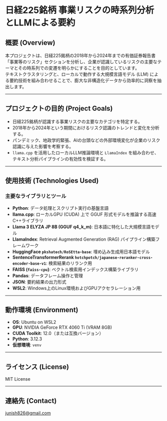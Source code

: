 # 日経225銘柄 事業リスクの時系列分析とLLMによる要約

## 概要 (Overview)

本プロジェクトは、日経225銘柄の2018年から2024年までの有価証券報告書「事業等のリスク」セクションを分析し、企業が認識しているリスクの主要なテーマとその時系列での変遷を明らかにすることを目的としています。  
テキストクラスタリングと、ローカルで動作する大規模言語モデル (LLM) による要約技術を組み合わせることで、膨大な非構造化データから効率的に洞察を抽出します。

---

## プロジェクトの目的 (Project Goals)

- 日経225銘柄が認識する事業リスクの主要なカテゴリを特定する。
- 2018年から2024年という期間におけるリスク認識のトレンドと変化を分析する。
- パンデミック、地政学的緊張、AIの台頭などの外部環境変化が企業のリスク認識に与えた影響を考察する。
- `llama.cpp` を活用したローカルLLM推論環境と `LlamaIndex` を組み合わせ、テキスト分析パイプラインの有効性を検証する。

---

## 使用技術 (Technologies Used)

### 主要なライブラリとツール

- **Python**: データ処理とスクリプト実行の基盤言語  
- **llama.cpp**: ローカルGPU (CUDA) 上で GGUF 形式モデルを推論する高速C++ライブラリ  
- **Llama 3 ELYZA JP 8B (GGUF q4_k_m)**: 日本語に特化した大規模言語モデル  
- **LlamaIndex**: Retrieval Augmented Generation (RAG) パイプライン構築フレームワーク  
- **HuggingFace `pkshatech/RoSEtta-base`**: 埋め込み生成用日本語モデル  
- **SentenceTransformerRerank `hotchpotch/japanese-reranker-cross-encoder-base-v1`**: 検索結果のリランク用  
- **FAISS (`faiss-cpu`)**: ベクトル検索用インデックス構築ライブラリ  
- **Pandas**: データフレーム操作と管理  
- **JSON**: 要約結果の出力形式  
- **WSL2**: Windows上のLinux環境およびGPUアクセラレーション用  

---

## 動作環境 (Environment)

- **OS**: Ubuntu on WSL2  
- **GPU**: NVIDIA GeForce RTX 4060 Ti (VRAM 8GB)  
- **CUDA Toolkit**: 12.0（または互換バージョン）  
- **Python**: 3.12.3  
- **仮想環境**: `venv`

---

## ライセンス (License)

MIT License

---

## 連絡先 (Contact)

junish826@gmail.com